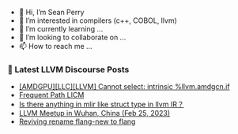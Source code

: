 - 👋 Hi, I’m Sean Perry
- 👀 I’m interested in compilers (c++, COBOL, llvm)
- 🌱 I’m currently learning ...
- 💞️ I’m looking to collaborate on ...
- 📫 How to reach me ...

<!---
s66perry/s66perry is a ✨ special ✨ repository because its `README.md` (this file) appears on your GitHub profile.
You can click the Preview link to take a look at your changes.
--->
### 📕 Latest LLVM Discourse Posts

<!-- DISCOURSE-LLVM:START -->
- [[AMDGPU][LLC][LLVM] Cannot select: intrinsic %llvm.amdgcn.if](https://discourse.llvm.org/t/amdgpu-llc-llvm-cannot-select-intrinsic-llvm-amdgcn-if/68456#post_1)
- [Frequent Path LICM](https://discourse.llvm.org/t/frequent-path-licm/68455#post_1)
- [Is there anything in mlir like struct type in llvm IR？](https://discourse.llvm.org/t/is-there-anything-in-mlir-like-struct-type-in-llvm-ir/68454#post_1)
- [LLVM Meetup in Wuhan, China &lpar;Feb 25, 2023&rpar;](https://discourse.llvm.org/t/llvm-meetup-in-wuhan-china-feb-25-2023/68441#post_2)
- [Reviving rename flang-new to flang](https://discourse.llvm.org/t/reviving-rename-flang-new-to-flang/68130?page=2#post_35)
<!-- DISCOURSE-LLVM:END -->
